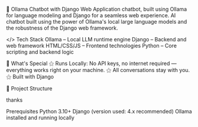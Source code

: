🤖 Ollama Chatbot with
Django Web Application
chatbot, built using Ollama for language modeling and Django for a seamless web experience. AI chatbot built using the power of
 Ollama's local large language models and the robustness of the Django web framework.

</> Tech Stack
Ollama – Local LLM runtime engine
Django – Backend and web framework
HTML/CSS/JS – Frontend technologies
Python – Core scripting and backend logic


🌟 What's Special
⚝ Runs Locally: No API keys, no internet required — everything works right on your machine.
⚝ All conversations stay with you.
⚝ Built with Django


📂 Project Structure




thanks


Prerequisites
Python 3.10+
Django (version used: 4.x recommended)
Ollama installed and running locally



